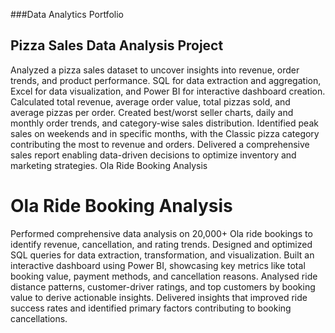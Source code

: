 ###Data Analytics Portfolio
## Pizza Sales Data Analysis Project


Analyzed a pizza sales dataset to uncover insights into revenue, order trends, and product performance.
SQL for data extraction and aggregation, Excel for data visualization, and Power BI for interactive dashboard creation. Calculated total revenue, average order value, total pizzas sold, and average pizzas per order.
Created best/worst seller charts, daily and monthly order trends, and category-wise sales distribution.
Identified peak sales on weekends and in specific months, with the Classic pizza category contributing the most to revenue and orders. Delivered a comprehensive sales report enabling data-driven decisions to optimize inventory and marketing strategies.
Ola Ride Booking Analysis 

 # Ola Ride Booking Analysis 


Performed comprehensive data analysis on 20,000+ Ola ride bookings to identify revenue, cancellation, and rating trends. Designed and optimized SQL queries for data extraction, transformation, and visualization.
Built an interactive dashboard using Power BI, showcasing key metrics like total booking value, payment methods, and cancellation reasons. Analysed ride distance patterns, customer-driver ratings, and top customers by booking value to derive actionable insights. Delivered insights that improved ride success rates and identified primary factors contributing to booking cancellations.


